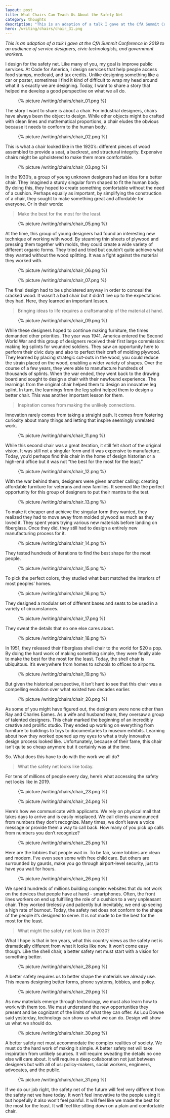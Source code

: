 ```yaml
---
layout: post
title: What Chairs Can Teach Us About the Safety Net
category: thoughts
description: "This is an adaption of a talk I gave at the CfA Summit Conference in 2019 to an audience of service designers, civic technologists, and government workers."
hero: /writing/chairs/chair_31.png
---
```


<div class="row">
  <div class="col-md-6 col-md-offset-6" markdown="1">

_This is an adaption of a talk I gave at the CfA Summit Conference in 2019 to an audience of service designers, civic technologists, and government workers._

I design for the safety net. Like many of you, my goal is improve public services. At Code for America, I design services that help people access food stamps, medicaid, and tax credits. Unlike designing something like a car or poster, sometimes I find it kind of difficult to wrap my head around what it is exactly we are designing. Today, I want to share a story that helped me develop a good perspective on what we all do.
</div>
</div>
<figure>
  {% picture /writing/chairs/chair_01.png %}
</figure>

<div class="row">
  <div class="col-md-6 col-md-offset-6" markdown="1">


The story I want to share is about a chair. For industrial designers, chairs have always been the object to design. While other objects might be crafted with clean lines and mathematical proportions, a chair eludes the obvious because it needs to conform to the human body.
</div>
</div>
<figure>
  {% picture /writing/chairs/chair_02.png %}
</figure>

<div class="row">
  <div class="col-md-6 col-md-offset-6" markdown="1">

This is what a chair looked like in the 1920’s: different pieces of wood assembled to provide a seat, a backrest, and structural integrity. Expensive chairs might be upholstered to make them more comfortable.
</div>
</div>
<figure>
  {% picture /writing/chairs/chair_03.png %}
</figure>

<div class="row">
  <div class="col-md-6 col-md-offset-6" markdown="1">

In the 1930’s, a group of young unknown designers had an idea for a better chair. They imagined a sturdy singular form shaped to fit the human body. By doing this, they hoped to create something comfortable without the need of a cushion. Perhaps equally as important, by simplifying the construction of a chair, they sought to make something great and affordable for everyone. Or in their words:

<div class="quote">
  <blockquote>
    <p>Make the best for the most for the least.</p>
  </blockquote>
</div>

</div>
</div>

<figure>
  {% picture /writing/chairs/chair_05.png %}
</figure>

<div class="row">
  <div class="col-md-6 col-md-offset-6" markdown="1">

At the time, this group of young designers had found an interesting new technique of working with wood. By steaming thin sheets of plywood and pressing them together with molds, they could create a wide variety of different organic forms. They tried and tried but couldn’t quite achieve what they wanted without the wood splitting. It was a fight against the material they worked with.
</div>
</div>
<figure>
  {% picture /writing/chairs/chair_06.png %}
</figure>

<div class="row">
<div class="col-md-6 col-md-offset-6">
</div>
</div>
<figure>
  {% picture /writing/chairs/chair_07.png %}
</figure>

<div class="row">
  <div class="col-md-6 col-md-offset-6" markdown="1">

The final design had to be upholstered anyway in order to conceal the cracked wood. It wasn’t a bad chair but it didn’t live up to the expectations they had. Here, they learned an important lesson. 

<div class="quote">
  <blockquote>
    <p>Bringing ideas to life requires a craftsmanship of the material at hand.</p>
  </blockquote>
</div>


</div>
</div>


<figure>
  {% picture /writing/chairs/chair_09.png %}
</figure>

<div class="row">
  <div class="col-md-6 col-md-offset-6" markdown="1">

While these designers hoped to continue making furniture, the times demanded other priorities. The year was 1941, America entered the Second World War and this group of designers received their first large commission: making leg splints for wounded soldiers. They saw an opportunity here to perform their civic duty and also to perfect their craft of molding plywood. They learned by placing strategic cut-outs in the wood, you could reduce the strain placed on the wood, enabling a wider variety of shapes. Over the course of a few years, they were able to manufacture hundreds of thousands of splints. When the war ended, they went back to the drawing board and sought to design a chair with their newfound experience. The learnings from the original chair helped them to design an innovative leg splint. In turn, the learnings from the leg splint helped them to design a better chair. This was another important lesson for them.

<div class="quote">
  <blockquote>
    <p>Inspiration comes from making the unlikely connections.</p>
  </blockquote>
</div>

</div>
</div>

<div class="row">
  <div class="col-md-6 col-md-offset-6">

Innovation rarely comes from taking a straight path. It comes from fostering curiosity about many things and letting that inspire seemingly unrelated work.

</div>
</div>

<figure>
  {% picture /writing/chairs/chair_11.png %}
</figure>

<div class="row">
  <div class="col-md-6 col-md-offset-6" markdown="1">

While this second chair was a great iteration, it still felt short of the original vision. It was still not a singular form and it was expensive to manufacture. Today, you’d perhaps find this chair in the home of design historian or a high-end office but it was not “the best for the most for the least.”
</div>
</div>
<figure>
  {% picture /writing/chairs/chair_12.png %}
</figure>

<div class="row">
  <div class="col-md-6 col-md-offset-6" markdown="1">

With the war behind them, designers were given another calling: creating affordable furniture for veterans and new families. It seemed like the perfect opportunity for this group of designers to put their mantra to the test.
</div>
</div>
<figure>
  {% picture /writing/chairs/chair_13.png %}
</figure>

<div class="row">
  <div class="col-md-6 col-md-offset-6" markdown="1">

To make it cheaper and achieve the singular form they wanted, they realized they had to move away from molded plywood as much as they loved it. They spent years trying various new materials before landing on fiberglass. Once they did, they still had to design a entirely new manufacturing process for it. 
</div>
</div>
<figure>
  {% picture /writing/chairs/chair_14.png %}
</figure>

<div class="row">
  <div class="col-md-6 col-md-offset-6">

They tested hundreds of iterations to find the best shape for the most people.
</div>
</div>
<figure>
  {% picture /writing/chairs/chair_15.png %}
</figure>

<div class="row">
  <div class="col-md-6 col-md-offset-6" markdown="1">

To pick the perfect colors, they studied what best matched the interiors of most peoples’ homes.

</div>
</div>

<figure>
  {% picture /writing/chairs/chair_16.png %}
</figure>

<div class="row">
  <div class="col-md-6 col-md-offset-6" markdown="1">

They designed a modular set of different bases and seats to be used in a variety of circumstances.
</div>
</div>
<figure>
  {% picture /writing/chairs/chair_17.png %}
</figure>

<div class="row">
  <div class="col-md-6 col-md-offset-6" markdown="1">

They sweat the details that no one else cares about.
</div>
</div>
<figure>
  {% picture /writing/chairs/chair_18.png %}
</figure>

<div class="row">
  <div class="col-md-6 col-md-offset-6" markdown="1">

In 1951, they released their fiberglass shell chair to the world for $20 a pop. By doing the hard work of making something simple, they were finally able to make the best for the most for the least.  Today, the shell chair is ubiquitous. It’s everywhere from homes to schools to offices to airports.
</div>
</div>
<figure>
  {% picture /writing/chairs/chair_19.png %}
</figure>

<div class="row">
  <div class="col-md-6 col-md-offset-6" markdown="1">

But given the historical perspective, it isn’t hard to see that this chair was a compelling evolution over what existed two decades earlier.
</div>
</div>
<figure>
  {% picture /writing/chairs/chair_20.png %}
</figure>

<div class="row">
  <div class="col-md-6 col-md-offset-6" markdown="1">

As some of you might have figured out, the designers were none other than Ray and Charles Eames. As a wife and husband team, they oversaw a group of talented designers. This chair marked the beginning of an incredibly creative and prolific studio. They ended up working on everything from furniture to buildings to toys to documentaries to museum exhibits. Learning about how they worked opened up my eyes to what a truly innovative design process looked like. Unfortunately, because of their fame, this chair isn’t quite so cheap anymore but it certainly was at the time.


So. What does this have to do with the work we all do?

<div class="quote">
  <blockquote>
    <p>What the safety net looks like today.</p>
  </blockquote>
</div>

</div>
</div>

<div class="row">
  <div class="col-md-6 col-md-offset-6" markdown="1">

For tens of millions of people every day, here’s what accessing the safety net looks like in 2019.

</div>
</div>
<figure>
  {% picture /writing/chairs/chair_23.png %}
</figure>

<div class="row">
<div class="col-md-6 col-md-offset-6">
</div>
</div>
<figure>
  {% picture /writing/chairs/chair_24.png %}
</figure>

<div class="row">
  <div class="col-md-6 col-md-offset-6" markdown="1">

Here’s how we communicate with applicants. We rely on physical mail that takes days to arrive and is easily misplaced. We call clients unannounced from numbers they don’t recognize. Many times, we don’t leave a voice message or provide them a way to call back. How many of you pick up calls from numbers you don’t recognize?
</div>
</div>
<figure>
  {% picture /writing/chairs/chair_25.png %}
</figure>

<div class="row">
  <div class="col-md-6 col-md-offset-6" markdown="1">


Here are the lobbies that people wait in. To be fair, some lobbies are clean and modern. I’ve even seen some with free child care. But others are surrounded by gaurds, make you go through airport-level security, just to have you wait for hours.
</div>
</div>
<figure>
  {% picture /writing/chairs/chair_26.png %}
</figure>

<div class="row">
  <div class="col-md-6 col-md-offset-6" markdown="1">


We spend hundreds of millions building complex websites that do not work on the devices that people have at hand - smartphones. Often, the front lines workers on end up fulfilling the role of a cushion to a very unpleasant chair. They worked tirelessly and patiently but inevitably, we end up seeing a high rate of burnout. Today, the safety net does not conform to the shape of the people it’s designed to serve. It is not made to be the best for the most for the least.

<div class="quote">
  <blockquote>
    <p>What might the safety net look like in 2030?</p>
  </blockquote>
</div>

</div>
</div>

<div class="row">
  <div class="col-md-6 col-md-offset-6" markdown="1">

What I hope is that in ten years, what this country views as the safety net is dramatically different from what it looks like now. It won’t come easy though. Like the shell chair, a better safety net must start with a vision for something better.

</div>
</div>

<figure>
  {% picture /writing/chairs/chair_28.png %}
</figure>

<div class="row">
  <div class="col-md-6 col-md-offset-6" markdown="1">

A better safety requires us to better shape the materials we already use. This means designing better forms, phone systems, lobbies, and policy.

</div>
</div>
<figure>
  {% picture /writing/chairs/chair_29.png %}
</figure>

<div class="row">
  <div class="col-md-6 col-md-offset-6" markdown="1">

As new materials emerge through technology, we must also learn how to work with them too. We must understand the new opportunities they present and be cognizant of the limits of what they can offer. As Lou Downe said yesterday, technology can show us what we can do. Design will show us what we should do.
</div>
</div>
<figure>
  {% picture /writing/chairs/chair_30.png %}
</figure>

<div class="row">
  <div class="col-md-6 col-md-offset-6" markdown="1">


A better safety net must accommodate the complex realities of society. We must do the hard work of making it simple. A better safety net will take inspiration from unlikely sources. It will require sweating the details no one else will care about. It will require a deep collaboration not just between designers but with all of us: policy-makers, social workers, engineers, advocates, and the public.
</div>
</div>
<figure>
  {% picture /writing/chairs/chair_31.png %}
</figure>

<div class="row">
  <div class="col-md-6 col-md-offset-6" markdown="1">


If we do our job right, the safety net of the future will feel very different from the safety net we have today. It won’t feel innovative to the people using it but hopefully it also won’t feel painful. It will feel like we made the best for the most for the least. It will feel like sitting down on a plain and comfortable chair.

  </div>
</div>